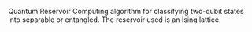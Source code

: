 Quantum Reservoir Computing algorithm for classifying two-qubit states into separable or entangled. The reservoir used is an Ising lattice.
